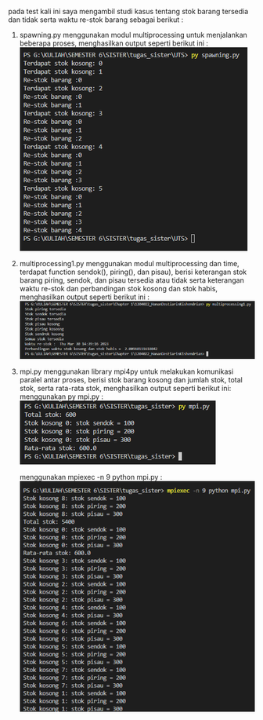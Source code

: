 pada test kali ini saya mengambil studi kasus tentang stok barang tersedia dan tidak serta waktu re-stok barang sebagai berikut :

1. spawning.py
   menggunakan modul multiprocessing untuk menjalankan beberapa proses, menghasilkan output seperti berikut ini :
   ![](1.png)

2. multiprocessing1.py
   menggunakan modul multiprocessing dan time, terdapat function sendok(), piring(), dan pisau), berisi keterangan stok barang piring, sendok, dan pisau tersedia atau tidak serta keterangan waktu re-stok dan perbandingan stok kosong dan stok habis, menghasilkan output seperti berikut ini :
   ![](2.png)

3. mpi.py
   menggunakan library mpi4py untuk melakukan komunikasi paralel antar proses, berisi stok barang kosong dan jumlah stok, total stok, serta rata-rata stok, menghasilkan output seperti berikut ini:
   menggunakan py mpi.py :
   ![](3.png)

   menggunakan mpiexec -n 9 python mpi.py :
   ![](4.png)
